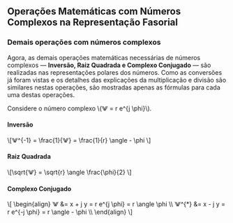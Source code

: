 ## Operações Matemáticas com Números Complexos na Representação Fasorial

<div class="small">

### Demais operações com números complexos

Agora, as demais operações matemáticas necessárias de números complexos — **Inversão, Raiz Quadrada e Complexo Conjugado** — são realizadas nas representações polares dos números. Como as conversões já foram vistas e os detalhes das explicações da multiplicação e divisão são similares nestas operações, são mostradas apenas as fórmulas para cada uma destas operações.

Considere o número complexo \\(⨈ = r e^{j \phi}\\).

<!-- _class: lead -->
#### Inversão

\\[⨈^{-1} = \frac{1}{⨈} = \frac{1}{r} \angle - \phi \\]

#### Raiz Quadrada

\\[\sqrt{⨈} = \sqrt{r} \angle \frac{\phi}{2} \\]

#### Complexo Conjugado

\\[
\begin{align}
⨈ &= x + j y = r e^{j \phi} = r \angle \phi \\\\
⨈^{*} &= x - j y = r e^{-j \phi} = r \angle - \phi \\\\
\end{align}
\\]

</div>
